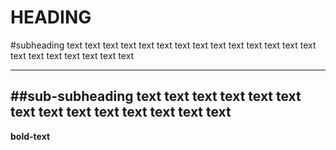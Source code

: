 HEADING
===
#subheading
text text text text text text text
text text text text text text text
text text text text text text text

---
##sub-subheading
text text text text text text text
text text text text text text text
---
**bold-text**

